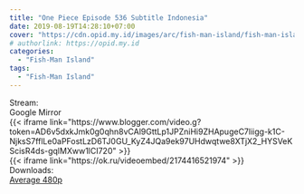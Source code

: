 ```yaml
---
title: "One Piece Episode 536 Subtitle Indonesia"
date: 2019-08-19T14:28:10+07:00
cover: "https://cdn.opid.my.id/images/arc/fish-man-island/fish-man-island.webp" # Optional, cover
# authorlink: https://opid.my.id
categories:
  - "Fish-Man Island"
tags:
  - "Fish-Man Island"
---
```

<div class="ui menu violet borderless inverted">
  <div class="header item active">
        Stream:
    </div>
  <a class="active item" data-tab="google">
    <i class="google drive icon"></i> Google
  </a>
  <a class="item nounderline" data-tab="mirror">
    <i class="odnoklassniki icon"></i> Mirror
  </a>
</div>
<div class="ui bottom attached tab segment active" style="border:0 !important;" data-tab="google">
{{< iframe link="https://www.blogger.com/video.g?token=AD6v5dxkJmk0g0qhn8vCAl9GttLp1JPZniHi9ZHApugeC7liigg-k1C-NjksS7fflLe0aPFostLzD6TJ0GU_KyZ4JQa9ek97UHdwqtwe8XTjX2_HYSVeKScisR4ds-gqlMXww1lCI720" >}}
</div>
<div class="ui bottom attached tab segment" style="border:0 !important;" data-tab="mirror">
{{< iframe link="https://ok.ru/videoembed/2174416521974" >}}
</div>
<div class="ui menu violet borderless inverted">
  <div class="header item active">
        Downloads:
    </div>
  <a class="item nounderline" href="https://ouo.io/F3YP9k" target="_blank" rel="dofollow"><i class="google drive icon"></i>
    Average 480p</a>
</div>